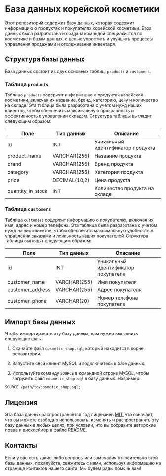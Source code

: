 # База данных корейской косметики

Этот репозиторий содержит базу данных, которая содержит информацию о продуктах и покупателях корейской косметики. База данных была разработана и создана командой специалистов по косметике и базам данных, с целью упростить и улучшить процессы управления продажами и отслеживания инвентаря.

## Структура базы данных

База данных состоит из двух основных таблиц: `products` и `customers`. 

### Таблица `products`

Таблица `products` содержит информацию о продуктах корейской косметики, включая их название, бренд, категорию, цену и количество на складе. Эта таблица была разработана с учетом нужд наших клиентов, чтобы обеспечить максимальную прозрачность и эффективность в управлении складом. Структура таблицы выглядит следующим образом:

| Поле             | Тип данных       | Описание                                    |
|------------------|-----------------|---------------------------------------------|
| id               | INT             | Уникальный идентификатор продукта            |
| product_name     | VARCHAR(255)    | Название продукта                           |
| brand            | VARCHAR(255)    | Бренд продукта                              |
| category         | VARCHAR(255)    | Категория продукта                          |
| price            | DECIMAL(10,2)   | Цена продукта                               |
| quantity_in_stock| INT             | Количество продукта на складе                |

### Таблица `customers`

Таблица `customers` содержит информацию о покупателях, включая их имя, адрес и номер телефона. Эта таблица была разработана с учетом нужд наших клиентов, чтобы обеспечить максимальную удобность в управлении заказами и лояльность наших покупателей. Структура таблицы выглядит следующим образом:

| Поле             | Тип данных       | Описание                                    |
|------------------|-----------------|---------------------------------------------|
| id               | INT             | Уникальный идентификатор покупателя          |
| customer_name    | VARCHAR(255)    | Имя покупателя                              |
| customer_address | VARCHAR(255)    | Адрес покупателя                            |
| customer_phone   | VARCHAR(20)     | Номер телефона покупателя                   |

## Импорт базы данных

Чтобы импортировать эту базу данных, вам нужно выполнить следующие шаги:

1. Скачайте файл `cosmetic_shop.sql`, который находится в корне репозитория.

2. Запустите свой клиент MySQL и подключитесь к базе данных.

3. Используйте команду `SOURCE` в командной строке MySQL, чтобы загрузить файл `cosmetic_shop.sql` в базу данных. Например: 

```
SOURCE /path/to/cosmetic_shop.sql;
```

## Лицензия

Эта база данных распространяется под лицензией [MIT](https://choosealicense.com/licenses/mit/), что означает, что вы можете свободно использовать, изменять и распространять эту базу данных в любых целях, при условии, что вы сохраните авторские права и дисклеймер в файле README. 

## Контакты

Если у вас есть какие-либо вопросы или замечания относительно этой базы данных, пожалуйста, свяжитесь с нами, используя информацию на странице контактов нашего сайта. Мы будем рады помочь вам!
